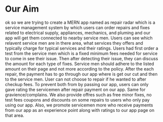 # Our Aim

ok so we are trying to create a MERN app named as repair radar which is a service management system by which users can order repairs and fixes related to electrical supply, appliances, mechanics, and pluming and our app will get them connected to nearby service men. Users can see which relavent service men are in there area, what services they offers and typically charge for typical services and their ratings. Users had first order a test from the service men which is a fixed minimum fees needed for service to come in see their issue. Then after detecting their issue, they can discuss the amount for each type of fixes. Service men should adhere to the listed amount on their page and not more according to the policy. After the each repair, the payment has to go through our app where is get our cut and then to the service men. User can not choose to repair if he wanted to after checkup fees. To prevent both from by passing our app, users can only gave rating the servicemen after repair payment on our app. Same for gravience/complains. We also provide offres such as free minor fixes, no test fees coupons and discounts on some repairs to users who only pay using our app. Also, we promote servicemen more who receive payments from our app as an experience point along with ratings to our app page on that area.
